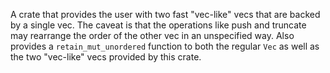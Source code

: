 A crate that provides the user with two fast "vec-like" vecs that are backed by
a single vec. The caveat is that the operations like push and truncate
may rearrange the order of the other vec in an unspecified way.
Also provides a `retain_mut_unordered` function to both the regular `Vec` as well as
the two "vec-like" vecs provided by this crate.

